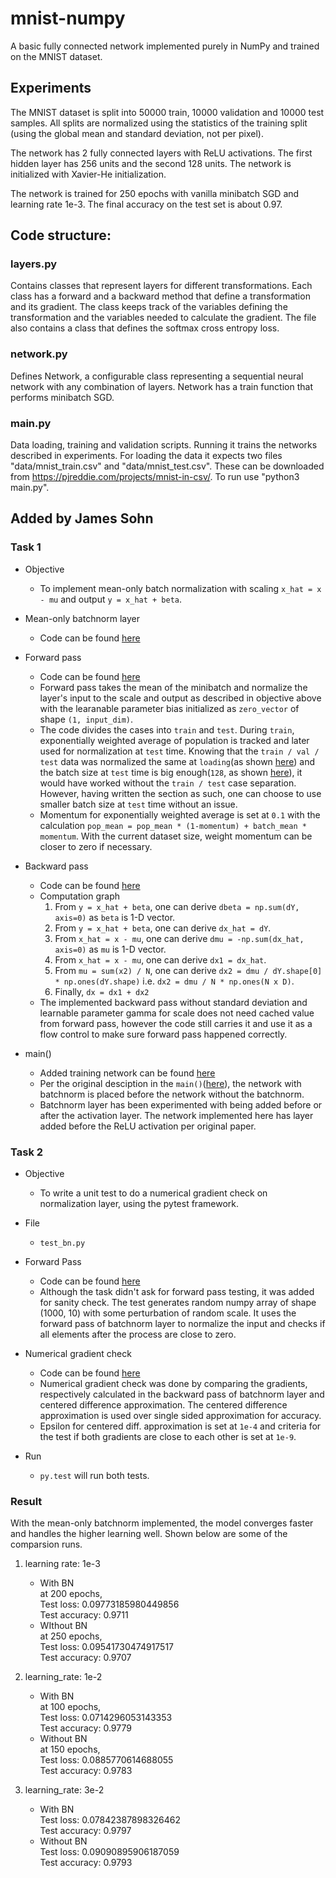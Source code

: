 # mnist-numpy
A basic fully connected network implemented purely in NumPy and trained on the MNIST dataset.

## Experiments
The MNIST dataset is split into 50000 train, 10000 validation and 10000 test samples. All splits are normalized using the statistics of the training split (using the global mean and standard deviation, not per pixel).

The network has 2 fully connected layers with ReLU activations. The first hidden layer has 256 units and the second 128 units. The network is initialized with Xavier-He initialization.

The network is trained for 250 epochs with vanilla minibatch SGD and learning rate 1e-3. The final accuracy on the test set is about 0.97.


## Code structure:
### layers.py
Contains classes that represent layers for different transformations. Each class has a forward and a backward method that define a transformation and its gradient. The class keeps track of the variables defining the transformation and the variables needed to calculate the gradient. The file also contains a class that defines the softmax cross entropy loss.

### network.py
Defines Network, a configurable class representing a sequential neural network with any combination of layers. Network has a train function that performs minibatch SGD.

### main.py
Data loading, training and validation scripts. Running it trains the networks described in experiments. For loading the data it expects two files "data/mnist_train.csv" and "data/mnist_test.csv". These can be downloaded from https://pjreddie.com/projects/mnist-in-csv/. To run use "python3 main.py".

## Added by James Sohn
### Task 1
- Objective  
	- To implement mean-only batch normalization with scaling `x_hat = x - mu` and output `y = x_hat + beta`.  

- Mean-only batchnorm layer  
	- Code can be found [here](https://github.com/sohn21c/ccc/blob/01c54f5113408ed2f6e30e943f9fff8bb446cfb4/layers.py#L84)

- Forward pass  
	- Code can be found [here](https://github.com/sohn21c/ccc/blob/01c54f5113408ed2f6e30e943f9fff8bb446cfb4/layers.py#L103)
	- Forward pass takes the mean of the minibatch and normalize the layer's input to the scale and output as described in objective above with the learanable parameter bias initialized as `zero_vector` of shape `(1, input_dim)`.  
	- The code divides the cases into `train` and `test`. During `train`, exponentially weighted average of population is tracked and later used for normalization at `test` time. Knowing that the `train / val / test` data was normalized the same at `loading`(as shown [here](https://github.com/sohn21c/ccc/blob/6e6bdd4243ef99cc962f04d6909d8d9b4956d071/main.py#L56)) and the batch size at `test` time is big enough(`128`, as shown [here](https://github.com/sohn21c/ccc/blob/6e6bdd4243ef99cc962f04d6909d8d9b4956d071/main.py#L31)), it would have worked without the `train / test` case separation. However, having written the section as such, one can choose to use smaller batch size at `test` time without an issue.  
	- Momentum for exponentially weighted average is set at `0.1` with the calculation `pop_mean = pop_mean * (1-momentum) + batch_mean * momentum`. With the current dataset size, weight momentum can be closer to zero if necessary.    

- Backward pass  
	- Code can be found [here](https://github.com/sohn21c/ccc/blob/01c54f5113408ed2f6e30e943f9fff8bb446cfb4/layers.py#L112)  
	- Computation graph  
		1. From `y = x_hat + beta`, one can derive `dbeta = np.sum(dY, axis=0)` as `beta` is 1-D vector.  
		2. From `y = x_hat + beta`, one can derive `dx_hat = dY`.  
		3. From `x_hat = x - mu`, one can derive `dmu = -np.sum(dx_hat, axis=0)` as `mu` is 1-D vector.  
		4. From `x_hat = x - mu`, one can derive `dx1 = dx_hat`.  
		5. From `mu = sum(x2) / N`, one can derive `dx2 = dmu / dY.shape[0] * np.ones(dY.shape)` i.e. `dx2 = dmu / N * np.ones(N x D)`.  
		6. Finally, `dx = dx1 + dx2`  
	- The implemented backward pass without standard deviation and learnable parameter gamma for scale does not need cached value from forward pass, however the code still carries it and use it as a flow control to make sure forward pass happened correctly.

- main()
	- Added training network can be found [here](https://github.com/sohn21c/ccc/blob/01c54f5113408ed2f6e30e943f9fff8bb446cfb4/main.py#L19)  
	- Per the original desciption in the `main()`([here](https://github.com/sohn21c/ccc/blob/01c54f5113408ed2f6e30e943f9fff8bb446cfb4/main.py#L11)), the network with batchnorm is placed before the network without the batchnorm.  
	- Batchnorm layer has been experimented with being added before or after the activation layer. The network implemented here has layer added before the ReLU activation per original paper.  

### Task 2
- Objective 
	- To write a unit test to do a numerical gradient check on normalization layer, using the pytest framework.  

- File  
 	- `test_bn.py`

- Forward Pass  
	- Code can be found [here](https://github.com/sohn21c/ccc/blob/01c54f5113408ed2f6e30e943f9fff8bb446cfb4/test_bn.py#L4)  
	- Although the task didn't ask for forward pass testing, it was added for sanity check. The test generates random numpy array of shape (1000, 10) with some perturbation of random scale. It uses the forward pass of batchnorm layer to normalize the input and checks if all elements after the process are close to zero.  

- Numerical gradient check  
	- Code can be found [here](https://github.com/sohn21c/ccc/blob/01c54f5113408ed2f6e30e943f9fff8bb446cfb4/test_bn.py#L19)  
	- Numerical gradient check was done by comparing the gradients, respectively calculated in the backward pass of batchnorm layer and centered difference approximation. The centered difference approximation is used over single sided approximation for accuracy.  
	- Epsilon for centered diff. approximation is set at `1e-4` and criteria for the test if both gradients are close to each other is set at `1e-9`.  

- Run  
	- `py.test` will run both tests.  

### Result
With the mean-only batchnorm implemented, the model converges faster and handles the higher learning well. Shown below are some of the comparsion runs. 

1. learning rate: 1e-3  
	- With BN  
		at 200 epochs,  
		Test loss: 0.09773185980449856  
		Test accuracy: 0.9711  
	- WIthout BN  
		at 250 epochs,  
		Test loss: 0.09541730474917517  
		Test accuracy: 0.9707  

2. learning_rate: 1e-2  
	- With BN  
		at 100 epochs,  
		Test loss: 0.0714296053143353  
		Test accuracy: 0.9779  
	- Without BN  
		at 150 epochs,  
		Test loss: 0.0885770614688055  
		Test accuracy: 0.9783  

3. learning_rate: 3e-2
	- With BN  
		Test loss: 0.07842387898326462  
		Test accuracy: 0.9797  
	- Without BN  
		Test loss: 0.09090895906187059  
		Test accuracy: 0.9793  



























